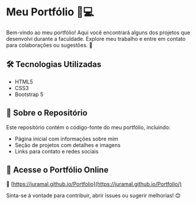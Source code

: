 # Meu Portfólio 🎨💻

Bem-vindo ao meu portfólio! Aqui você encontrará alguns dos projetos que desenvolvi durante a faculdade. Explore meu trabalho e entre em contato para colaborações ou sugestões. 🚀

## 🛠️ Tecnologias Utilizadas
- HTML5
- CSS3
- Bootstrap 5

## 📂 Sobre o Repositório
Este repositório contém o código-fonte do meu portfólio, incluindo:
- Página inicial com informações sobre mim
- Seção de projetos com detalhes e imagens
- Links para contato e redes sociais

## 📌 Acesse o Portfólio Online
🔗 [https://juramal.github.io/Portfolio](https://juramal.github.io/Portfolio/)

Sinta-se à vontade para contribuir, abrir issues ou sugerir melhorias! 😊
